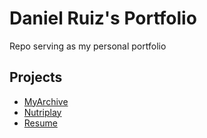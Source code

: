 # Daniel Ruiz's Portfolio
Repo serving as my personal portfolio

## Projects
- [MyArchive](https://github.com/COP4655-MobileApps-Fall2023/cop4655-mobile-apps-final-project-group-17.git)
- [Nutriplay](https://github.com/mcowellfau/Group3-CEN4010.git)
- [Resume](https://github.com/Ruiz0430/Resume.git)
  
